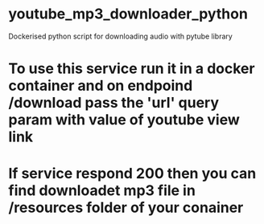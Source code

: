 # youtube_mp3_downloader_python
Dockerised python script for downloading audio with pytube library

# To use this service run it in a docker container and on endpoind /download pass the 'url' query param with value of youtube view link
# If service respond 200 then you can find downloadet mp3 file in /resources folder of your conainer
